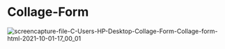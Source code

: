 ﻿# Collage-Form
![screencapture-file-C-Users-HP-Desktop-Collage-Form-Collage-form-html-2021-10-01-17_00_01](https://user-images.githubusercontent.com/89123189/135612985-3e8f5b0e-0fd0-4f52-8a59-34c3182af8cb.png)
